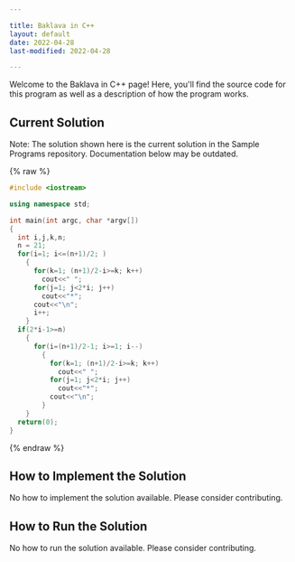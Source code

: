 ```yaml
---

title: Baklava in C++
layout: default
date: 2022-04-28
last-modified: 2022-04-28

---
```


Welcome to the Baklava in C++ page! Here, you'll find the source code for this program as well as a description of how the program works.

## Current Solution

Note: The solution shown here is the current solution in the Sample Programs repository. Documentation below may be outdated.

{% raw %}

```C++
#include <iostream>

using namespace std;

int main(int argc, char *argv[])
{
  int i,j,k,n;
  n = 21;
  for(i=1; i<=(n+1)/2; )
    {
      for(k=1; (n+1)/2-i>=k; k++)
        cout<<" ";
      for(j=1; j<2*i; j++)
        cout<<"*";
      cout<<"\n";
      i++;
    }
  if(2*i-1>=n)
    {
      for(i=(n+1)/2-1; i>=1; i--)
        {
          for(k=1; (n+1)/2-i>=k; k++)
            cout<<" ";
          for(j=1; j<2*i; j++)
            cout<<"*";
          cout<<"\n";
        }
    }
  return(0);
}

```

{% endraw %}

## How to Implement the Solution

No how to implement the solution available. Please consider contributing.

## How to Run the Solution

No how to run the solution available. Please consider contributing.